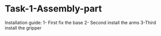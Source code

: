 # Task-1-Assembly-part
Installation guide:
1- First fix the base
2- Second install the arms
3-Third install the gripper
